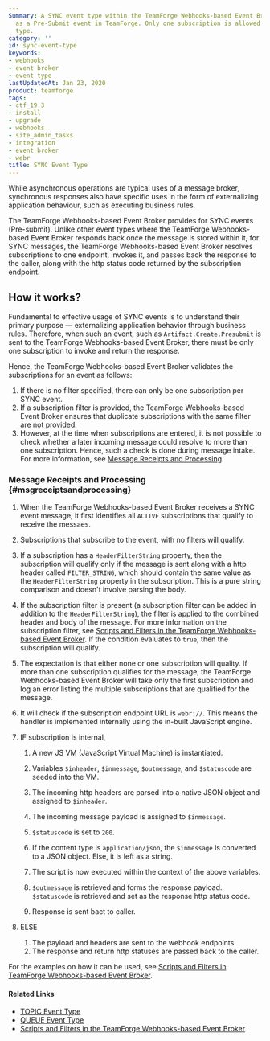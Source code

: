 ```yaml
---
Summary: A SYNC event type within the TeamForge Webhooks-based Event Broker is called
  as a Pre-Submit event in TeamForge. Only one subscription is allowed for this event
  type.
category: ''
id: sync-event-type
keywords:
- webhooks
- event broker
- event type
lastUpdatedAt: Jan 23, 2020
product: teamforge
tags:
- ctf_19.3
- install
- upgrade
- webhooks
- site_admin_tasks
- integration
- event_broker
- webr
title: SYNC Event Type
---
```



While asynchronous operations are typical uses of a message broker, synchronous responses also have specific uses in the form of externalizing application behaviour, such as executing business rules.

The TeamForge Webhooks-based Event Broker provides for SYNC events (Pre-submit). Unlike other event types where the TeamForge Webhooks-based Event Broker responds back once the message is stored within it, for SYNC messages, the TeamForge Webhooks-based Event Broker resolves subscriptions to one endpoint, invokes it, and passes back the response to the caller, along with the http status code returned by the subscription endpoint.

## How it works?

Fundamental to effective usage of SYNC events is to understand their primary purpose &mdash; externalizing application behavior through business rules. Therefore, when such an event, such as `Artifact.Create.Presubmit` is sent to the TeamForge Webhooks-based Event Broker, there must be only one subscription to invoke and return the response.

Hence, the TeamForge Webhooks-based Event Broker validates the subscriptions for an event as follows:

1. If there is no filter specified, there can only be one subscription per SYNC event.
2. If a subscription filter is provided, the TeamForge Webhooks-based Event Broker ensures that duplicate subscriptions with the same filter are not provided.
3. However, at the time when subscriptions are entered, it is not possible to check whether a later incoming message could resolve to more than one subscription. Hence, such a check is done during message intake. For more information, see [Message Receipts and Processing](../WEBRPages/sync-event-type#msgreceiptsandprocessing).

### Message Receipts and Processing {#msgreceiptsandprocessing}

1. When the TeamForge Webhooks-based Event Broker receives a SYNC event message, it first identifies all `ACTIVE` subscriptions that qualify to receive the messaes.

2. Subscriptions that subscribe to the event, with no filters will qualify.

3. If a subscription has a `HeaderFilterString` property, then the subscription will qualify only if the message is sent along with a http header called `FILTER_STRING`, which should contain the same value as the `HeaderFilterString` property in the subscription. This is a pure string comparison and doesn't involve parsing the body.

4. If the subscription filter is present (a subscription filter can be added in addition to the `HeaderFilterString`), the filter is applied to the combined header and body of the message. For more information on the subscription filter, see [Scripts and Filters in the TeamForge Webhooks-based Event Broker](../WEBRPages/scripts_filters). If the condition evaluates to `true`, then the subscription will qualify. 

5. The expectation is that either none or one subscription will quality. If more than one subscription qualifies for the message, the TeamForge Webhooks-based Event Broker will take only the first subscription and log an error listing the multiple subscriptions that are qualified for the message.

6. It will check if the subscription endpoint URL is `webr://`. This means the handler is implemented internally using the in-built JavaScript engine.

7. IF subscription is internal,

   1. A new JS VM (JavaScript Virtual Machine) is instantiated.

   2. Variables `$inheader`, `$inmessage`, `$outmessage`, and `$statuscode` are seeded into the VM.

   3. The incoming http headers are parsed into a native JSON object and assigned to `$inheader`.

   4. The incoming message payload is assigned to `$inmessage`.

   5. `$statuscode` is set to `200`.

   6. If the content type is `application/json`, the `$inmessage` is converted to a JSON object. Else, it is left as a string.

   7. The script is now executed within the context of the above variables.

   8. `$outmessage` is retrieved and forms the response payload. `$statuscode` is retrieved and set as the response http status code.

   9. Response is sent bact to caller.

8. ELSE

   1. The payload and headers are sent to the webhook endpoints.
   2. The response and return http statuses are passed back to the caller.

For the examples on how it can be used, see [Scripts and Filters in TeamForge Webhooks-based Event Broker](../WEBRPages/scripts_filters).

#### Related Links

* [TOPIC Event Type](../WEBRPages/topic-event-type)
* [QUEUE Event Type](../WEBRPages/queue-event-type)
* [Scripts and Filters in the TeamForge Webhooks-based Event Broker](../WEBRPages/scripts_filters)



